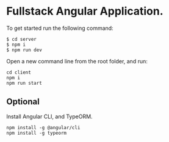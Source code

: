 # Fullstack Angular Application.
To get started run the following command:
```
$ cd server
$ npm i
$ npm run dev
```
Open a new command line from the root folder, and run:
```
cd client
npm i
npm run start
```
## Optional
Install Angular CLI, and TypeORM.
```
npm install -g @angular/cli
npm install -g typeorm
```